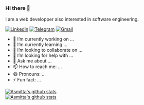 ### Hi there 👋

I am a web developper also interested in software engineering.

[![Linkedin](https://img.shields.io/badge/-BrayanTiwa-blue?style=flat&logo=Linkedin&logoColor=white)](https://www.linkedin.com/in/BrayanTiwa)
[![Telegram](https://img.shields.io/badge/-@harold_mcclein-blue?style=flat&logo=Telegram&logoColor=white)](https://t.me/Harold_McClein)
[![Gmail](https://img.shields.io/badge/-BrayanTiwa-c14438?style=flat&logo=Gmail&logoColor=white)](mailto:tiwabrayan@gmail.com)

- 🔭 I’m currently working on ...
- 🌱 I’m currently learning ...
- 👯 I’m looking to collaborate on ...
- 🤔 I’m looking for help with ...
- 💬 Ask me about ...
- 📫 How to reach me: ...
- 😄 Pronouns: ...
- ⚡ Fun fact: ...

<a href="https://github.com/Asmitta-01?tab=repositories">
  <picture> 
    <source srcset="https://github-readme-stats.vercel.app/api?username=asmitta-01&show_icons=true&count_private=true&theme=dark" media="(prefers-color-scheme: dark)"/>
    <source srcset="https://github-readme-stats.vercel.app/api?username=asmitta-01&show_icons=true&count_private=true&theme=swift" media="(prefers-color-scheme: light), (prefers-color-scheme: no-preference)"/>
      <img alt="Asmitta's github stats" 
           src="https://github-readme-stats.vercel.app/api?username=asmitta-01&show_icons=true&count_private=true&theme=swift" />
  </picture>
</a>
<br>
<a href="https://github.com/Asmitta-01/github-readme-stats">
  <picture> 
    <source srcset="https://github-readme-stats.vercel.app/api/top-langs/?username=Asmitta-01&layout=compact&theme=dark" media="(prefers-color-scheme: dark)"/>
    <source srcset="https://github-readme-stats.vercel.app/api/top-langs/?username=Asmitta-01&layout=compact&theme=swift" media="(prefers-color-scheme: light), (prefers-color-scheme: no-preference)"/>
      <img alt="Asmitta's github stats" 
           src="https://github-readme-stats.vercel.app/api/top-langs/?username=Asmitta-01&layout=compact&theme=swift" />
  </picture>
</a>
